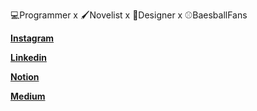 💻Programmer x 🖌Novelist x 🎇Designer x ⚾BaesballFans



[**Instagram**](https://www.instagram.com/shi_ruizong/)

[**Linkedin**](https://www.linkedin.com/in/duckshih/)

[**Notion**](https://utopian-dewberry-2f6.notion.site/HOME-1fb4676aee024ba39af9be6c5d1298ff) 

[**Medium**](https://medium.com/@steven0210423)
